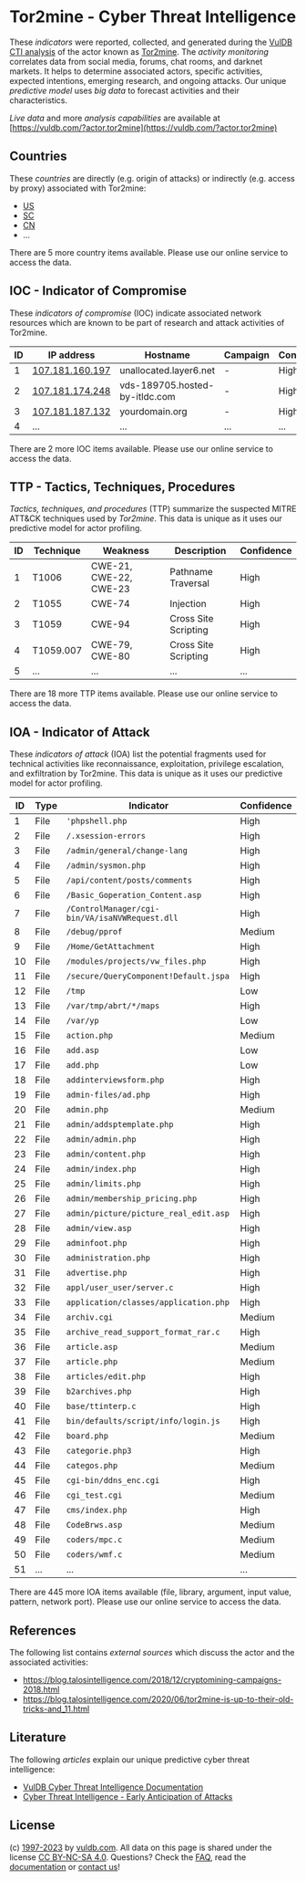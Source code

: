 # Tor2mine - Cyber Threat Intelligence

These _indicators_ were reported, collected, and generated during the [VulDB CTI analysis](https://vuldb.com/?kb.cti) of the actor known as [Tor2mine](https://vuldb.com/?actor.tor2mine). The _activity monitoring_ correlates data from social media, forums, chat rooms, and darknet markets. It helps to determine associated actors, specific activities, expected intentions, emerging research, and ongoing attacks. Our unique _predictive model_ uses _big data_ to forecast activities and their characteristics.

_Live data_ and more _analysis capabilities_ are available at [https://vuldb.com/?actor.tor2mine](https://vuldb.com/?actor.tor2mine)

## Countries

These _countries_ are directly (e.g. origin of attacks) or indirectly (e.g. access by proxy) associated with Tor2mine:

* [US](https://vuldb.com/?country.us)
* [SC](https://vuldb.com/?country.sc)
* [CN](https://vuldb.com/?country.cn)
* ...

There are 5 more country items available. Please use our online service to access the data.

## IOC - Indicator of Compromise

These _indicators of compromise_ (IOC) indicate associated network resources which are known to be part of research and attack activities of Tor2mine.

ID | IP address | Hostname | Campaign | Confidence
-- | ---------- | -------- | -------- | ----------
1 | [107.181.160.197](https://vuldb.com/?ip.107.181.160.197) | unallocated.layer6.net | - | High
2 | [107.181.174.248](https://vuldb.com/?ip.107.181.174.248) | vds-189705.hosted-by-itldc.com | - | High
3 | [107.181.187.132](https://vuldb.com/?ip.107.181.187.132) | yourdomain.org | - | High
4 | ... | ... | ... | ...

There are 2 more IOC items available. Please use our online service to access the data.

## TTP - Tactics, Techniques, Procedures

_Tactics, techniques, and procedures_ (TTP) summarize the suspected MITRE ATT&CK techniques used by _Tor2mine_. This data is unique as it uses our predictive model for actor profiling.

ID | Technique | Weakness | Description | Confidence
-- | --------- | -------- | ----------- | ----------
1 | T1006 | CWE-21, CWE-22, CWE-23 | Pathname Traversal | High
2 | T1055 | CWE-74 | Injection | High
3 | T1059 | CWE-94 | Cross Site Scripting | High
4 | T1059.007 | CWE-79, CWE-80 | Cross Site Scripting | High
5 | ... | ... | ... | ...

There are 18 more TTP items available. Please use our online service to access the data.

## IOA - Indicator of Attack

These _indicators of attack_ (IOA) list the potential fragments used for technical activities like reconnaissance, exploitation, privilege escalation, and exfiltration by Tor2mine. This data is unique as it uses our predictive model for actor profiling.

ID | Type | Indicator | Confidence
-- | ---- | --------- | ----------
1 | File | `'phpshell.php` | High
2 | File | `/.xsession-errors` | High
3 | File | `/admin/general/change-lang` | High
4 | File | `/admin/sysmon.php` | High
5 | File | `/api/content/posts/comments` | High
6 | File | `/Basic_Goperation_Content.asp` | High
7 | File | `/ControlManager/cgi-bin/VA/isaNVWRequest.dll` | High
8 | File | `/debug/pprof` | Medium
9 | File | `/Home/GetAttachment` | High
10 | File | `/modules/projects/vw_files.php` | High
11 | File | `/secure/QueryComponent!Default.jspa` | High
12 | File | `/tmp` | Low
13 | File | `/var/tmp/abrt/*/maps` | High
14 | File | `/var/yp` | Low
15 | File | `action.php` | Medium
16 | File | `add.asp` | Low
17 | File | `add.php` | Low
18 | File | `addinterviewsform.php` | High
19 | File | `admin-files/ad.php` | High
20 | File | `admin.php` | Medium
21 | File | `admin/addsptemplate.php` | High
22 | File | `admin/admin.php` | High
23 | File | `admin/content.php` | High
24 | File | `admin/index.php` | High
25 | File | `admin/limits.php` | High
26 | File | `admin/membership_pricing.php` | High
27 | File | `admin/picture/picture_real_edit.asp` | High
28 | File | `admin/view.asp` | High
29 | File | `adminfoot.php` | High
30 | File | `administration.php` | High
31 | File | `advertise.php` | High
32 | File | `appl/user_user/server.c` | High
33 | File | `application/classes/application.php` | High
34 | File | `archiv.cgi` | Medium
35 | File | `archive_read_support_format_rar.c` | High
36 | File | `article.asp` | Medium
37 | File | `article.php` | Medium
38 | File | `articles/edit.php` | High
39 | File | `b2archives.php` | High
40 | File | `base/ttinterp.c` | High
41 | File | `bin/defaults/script/info/login.js` | High
42 | File | `board.php` | Medium
43 | File | `categorie.php3` | High
44 | File | `categos.php` | Medium
45 | File | `cgi-bin/ddns_enc.cgi` | High
46 | File | `cgi_test.cgi` | Medium
47 | File | `cms/index.php` | High
48 | File | `CodeBrws.asp` | Medium
49 | File | `coders/mpc.c` | Medium
50 | File | `coders/wmf.c` | Medium
51 | ... | ... | ...

There are 445 more IOA items available (file, library, argument, input value, pattern, network port). Please use our online service to access the data.

## References

The following list contains _external sources_ which discuss the actor and the associated activities:

* https://blog.talosintelligence.com/2018/12/cryptomining-campaigns-2018.html
* https://blog.talosintelligence.com/2020/06/tor2mine-is-up-to-their-old-tricks-and_11.html

## Literature

The following _articles_ explain our unique predictive cyber threat intelligence:

* [VulDB Cyber Threat Intelligence Documentation](https://vuldb.com/?kb.cti)
* [Cyber Threat Intelligence - Early Anticipation of Attacks](https://www.scip.ch/en/?labs.20201022)

## License

(c) [1997-2023](https://vuldb.com/?kb.changelog) by [vuldb.com](https://vuldb.com/?kb.about). All data on this page is shared under the license [CC BY-NC-SA 4.0](https://creativecommons.org/licenses/by-nc-sa/4.0/). Questions? Check the [FAQ](https://vuldb.com/?kb.faq), read the [documentation](https://vuldb.com/?kb) or [contact us](https://vuldb.com/?contact)!
